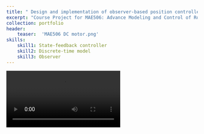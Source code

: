 ```yaml
---
title: " Design and implementation of observer-based position controller for DC motor"
excerpt: "Course Project for MAE506: Advance Modeling and Control of Robots (Prof. Zhe Xu)"
collection: portfolio
header:
    teaser:  'MAE506 DC motor.png'
skills:
    skill1: State-feedback controller
    skill2: Discrete-time model
    skill3: Observer
---
```



<video src="/images/MAE506 Project Presentation.mp4" controls="controls" style="max-width: 730px;">
</video>






